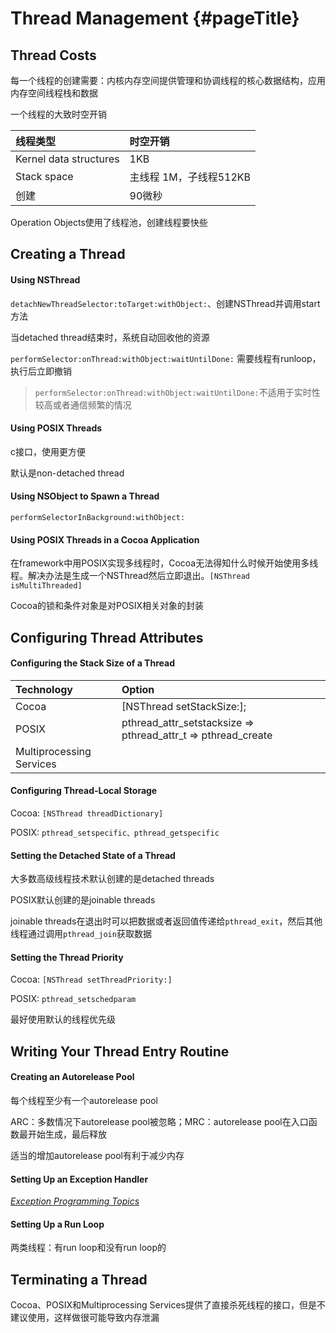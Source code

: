 # Thread Management {#pageTitle}

## Thread Costs

每一个线程的创建需要：内核内存空间提供管理和协调线程的核心数据结构，应用内存空间线程栈和数据

一个线程的大致时空开销

| 线程类型 | 时空开销 |
| :--- | :--- |
| Kernel data structures | 1KB |
| Stack space | 主线程 1M，子线程512KB |
| 创建 | 90微秒 |

Operation Objects使用了线程池，创建线程要快些

## Creating a Thread

#### Using NSThread

`detachNewThreadSelector:toTarget:withObject:`、创建NSThread并调用start方法

当detached thread结束时，系统自动回收他的资源

`performSelector:onThread:withObject:waitUntilDone:` 需要线程有runloop，执行后立即撤销

> `performSelector:onThread:withObject:waitUntilDone:`不适用于实时性较高或者通信频繁的情况

#### Using POSIX Threads

c接口，使用更方便

默认是non-detached thread

#### Using NSObject to Spawn a Thread

`performSelectorInBackground:withObject:`

#### Using POSIX Threads in a Cocoa Application

在framework中用POSIX实现多线程时，Cocoa无法得知什么时候开始使用多线程。解决办法是生成一个NSThread然后立即退出。`[NSThread isMultiThreaded]`

Cocoa的锁和条件对象是对POSIX相关对象的封装

## Configuring Thread Attributes

#### Configuring the Stack Size of a Thread

| Technology | Option |
| :--- | :--- |
| Cocoa | \[NSThread setStackSize:\]; |
| POSIX | pthread\_attr\_setstacksize =&gt; pthread\_attr\_t =&gt; pthread\_create |
| Multiprocessing Services |  |

#### Configuring Thread-Local Storage

Cocoa: `[NSThread threadDictionary]`

POSIX: `pthread_setspecific、pthread_getspecific`

#### Setting the Detached State of a Thread

大多数高级线程技术默认创建的是detached threads

POSIX默认创建的是joinable threads

joinable threads在退出时可以把数据或者返回值传递给`pthread_exit`，然后其他线程通过调用`pthread_join`获取数据

#### Setting the Thread Priority

Cocoa: `[NSThread setThreadPriority:]`

POSIX: `pthread_setschedparam`

最好使用默认的线程优先级

## Writing Your Thread Entry Routine

#### Creating an Autorelease Pool

每个线程至少有一个autorelease pool

ARC：多数情况下autorelease pool被忽略；MRC：autorelease pool在入口函数最开始生成，最后释放

适当的增加autorelease pool有利于减少内存

#### Setting Up an Exception Handler

[_Exception Programming Topics_](https://developer.apple.com/library/content/documentation/Cocoa/Conceptual/Exceptions/Exceptions.html#//apple_ref/doc/uid/10000012i)

#### Setting Up a Run Loop

两类线程：有run loop和没有run loop的

## Terminating a Thread

Cocoa、POSIX和Multiprocessing Services提供了直接杀死线程的接口，但是不建议使用，这样做很可能导致内存泄漏

